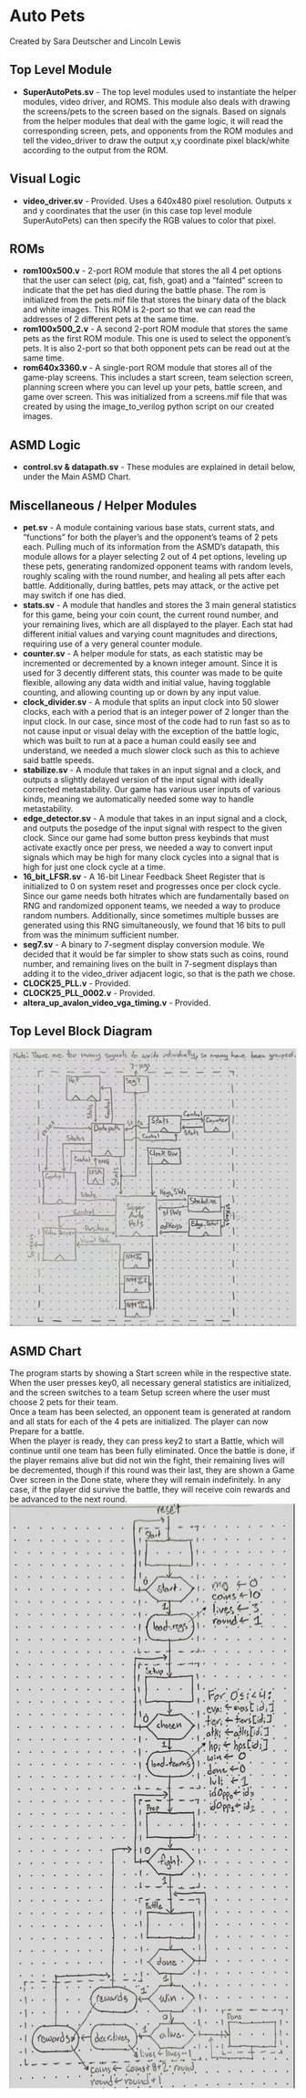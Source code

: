# Auto Pets

Created by Sara Deutscher and Lincoln Lewis

## Top Level Module
* **SuperAutoPets.sv** - The top level modules used to instantiate the helper modules, video driver, and ROMS. This module also deals with drawing the screens/pets to the screen based on the signals. Based on signals from the helper modules that deal with the game logic, it will read the corresponding screen, pets, and opponents from the ROM modules and tell the video_driver to draw the output x,y coordinate pixel black/white according to the output from the ROM.

## Visual Logic
* **video_driver.sv** - Provided. Uses a 640x480 pixel resolution. Outputs x and y coordinates that the user (in this case top level module SuperAutoPets) can then specify the RGB values to color that pixel.

 ## ROMs
* **rom100x500.v** - 2-port ROM module that stores the all 4 pet options that the user can select (pig, cat, fish, goat) and a “fainted” screen to indicate that the pet has died during the battle phase. The rom is initialized from the pets.mif file that stores the binary data of the black and white images. This ROM is 2-port so that we can read the addresses of 2 different pets at the same time.
* **rom100x500_2.v** - A second 2-port ROM module that stores the same pets as the first ROM module. This one is used to select the opponent’s pets. It is also 2-port so that both opponent pets can be read out at the same time.
* **rom640x3360.v** - A single-port ROM module that stores all of the game-play screens. This includes a start screen, team selection screen, planning screen where you can level up your pets, battle screen, and game over screen. This was initialized from a screens.mif file that was created by using the image_to_verilog python script on our created images.

## ASMD Logic
* **control.sv & datapath.sv** - These modules are explained in detail below, under the Main ASMD Chart.

## Miscellaneous / Helper Modules
* **pet.sv** - A module containing various base stats, current stats, and “functions” for both the player’s and the opponent’s teams of 2 pets each. Pulling much of its information from the ASMD’s datapath, this module allows for a player selecting 2 out of 4 pet options, leveling up these pets, generating randomized opponent teams with random levels, roughly scaling with the round number, and healing all pets after each battle. Additionally, during battles, pets may attack, or the active pet may switch if one has died.
* **stats.sv** - A module that handles and stores the 3 main general statistics for this game, being your coin count, the current round number, and your remaining lives, which are all displayed to the player. Each stat had different initial values and varying count magnitudes and directions, requiring use of a very general counter module.
* **counter.sv** - A helper module for stats, as each statistic may be incremented or decremented by a known integer amount. Since it is used for 3 decently different stats, this counter was made to be quite flexible, allowing any data width and initial value, having togglable counting, and allowing counting up or down by any input value.
* **clock_divider.sv** - A module that splits an input clock into 50 slower clocks, each with a period that is an integer power of 2 longer than the input clock. In our case, since most of the code had to run fast so as to not cause input or visual delay with the exception of the battle logic, which was built to run at a pace a human could easily see and understand, we needed a much slower clock such as this to achieve said battle speeds.
* **stabilize.sv** - A module that takes in an input signal and a clock, and outputs a slightly delayed version of the input signal with ideally corrected metastability. Our game has various user inputs of various kinds, meaning we automatically needed some way to handle metastability.
* **edge_detector.sv** - A module that takes in an input signal and a clock, and outputs the posedge of the input signal with respect to the given clock. Since our game had some button press keybinds that must activate exactly once per press, we needed a way to convert input signals which may be high for many clock cycles into a signal that is high for just one clock cycle at a time.
* **16_bit_LFSR.sv** - A 16-bit Linear Feedback Sheet Register that is initialized to 0 on system reset and progresses once per clock cycle. Since our game needs both hitrates which are fundamentally based on RNG and randomized opponent teams, we needed a way to produce random numbers. Additionally, since sometimes multiple busses are generated using this RNG simultaneously, we found that 16 bits to pull from was the minimum sufficient number.
* **seg7.sv** - A binary to 7-segment display conversion module. We decided that it would be far simpler to show stats such as coins, round number, and remaining lives on the built in 7-segment displays than adding it to the video_driver adjacent logic, so that is the path we chose.
* **CLOCK25_PLL.v** - Provided.
* **CLOCK25_PLL_0002.v** - Provided.
* **altera_up_avalon_video_vga_timing.v** - Provided.


## Top Level Block Diagram
![Block Diagram](block_diagram.jpg)

## ASMD Chart
The program starts by showing a Start screen while in the respective state.    
When the user presses key0, all necessary general statistics are initialized, and the screen switches to a team Setup screen where the user must choose 2 pets for their team.    
Once a team has been selected, an opponent team is generated at random and all stats for each of the 4 pets are initialized. The player can now Prepare for a battle.    
When the player is ready, they can press key2 to start a Battle, which will continue until one team has been fully eliminated. Once the battle is done, if the player remains alive but did not win the fight, their remaining lives will be decremented, though if this round was their last, they are shown a Game Over screen in the Done state, where they will remain indefinitely. In any case, if the player did survive the battle, they will receive coin rewards and be advanced to the next round.    
![ASMD Chart](asmd.jpg)
